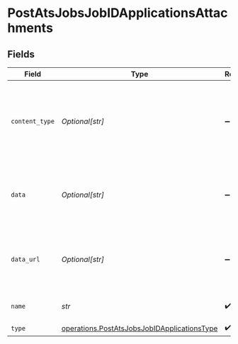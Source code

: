 # PostAtsJobsJobIDApplicationsAttachments


## Fields

| Field                                                                                                                                   | Type                                                                                                                                    | Required                                                                                                                                | Description                                                                                                                             |
| --------------------------------------------------------------------------------------------------------------------------------------- | --------------------------------------------------------------------------------------------------------------------------------------- | --------------------------------------------------------------------------------------------------------------------------------------- | --------------------------------------------------------------------------------------------------------------------------------------- |
| `content_type`                                                                                                                          | *Optional[str]*                                                                                                                         | :heavy_minus_sign:                                                                                                                      | Content/MIME type of the file (e.g., `application/pdf`). This is required if you provide `data` and optional if you provide `data_url`. |
| `data`                                                                                                                                  | *Optional[str]*                                                                                                                         | :heavy_minus_sign:                                                                                                                      | Base64-encoded contents of the file you want to upload. You must provide either this or `data_url`.                                     |
| `data_url`                                                                                                                              | *Optional[str]*                                                                                                                         | :heavy_minus_sign:                                                                                                                      | Publicly accessible URL to the file you want to upload. You must provide either this or `data`.                                         |
| `name`                                                                                                                                  | *str*                                                                                                                                   | :heavy_check_mark:                                                                                                                      | Name of the file you want to upload.                                                                                                    |
| `type`                                                                                                                                  | [operations.PostAtsJobsJobIDApplicationsType](../../models/operations/postatsjobsjobidapplicationstype.md)                              | :heavy_check_mark:                                                                                                                      | N/A                                                                                                                                     |